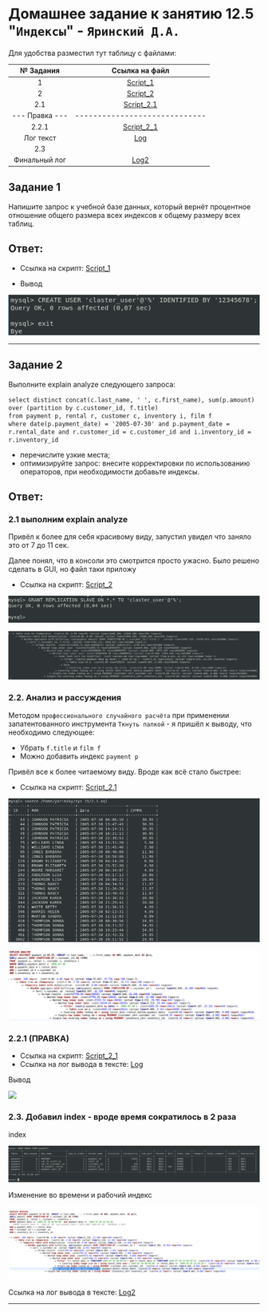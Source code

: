 # Домашнее задание к занятию 12.5 "`Индексы`" - `Яринский Д.А.`

Для удобства разместил тут таблицу с файлами:

| № Задания     | Ссылка на файл               | 
|:-------------:|:----------------------------:|
| 1             | [Script_1](script/1.sql)     |
| 2             | [Script_2](script/2.sql)     |
| 2.1           | [Script_2.1](script/2.1.sql) |
|--- Правка --- | -----------------------------|
| 2.2.1         | [Script_2_1](script/2_1.sql) |
| Лог текст     |   [Log](script/log.txt)      |
| 2.3           |                              |
| Финальный лог | [Log2](script/log2.txt)      |


## Задание 1

Напишите запрос к учебной базе данных, который вернёт процентное отношение общего размера всех индексов к общему размеру всех таблиц.

## Ответ: 


- Сcылка на скрипт: [Script_1](script/1.sql)
  
- Вывод

![](img/1.png)

---

## Задание 2

Выполните explain analyze следующего запроса:

```
select distinct concat(c.last_name, ' ', c.first_name), sum(p.amount) over (partition by c.customer_id, f.title)
from payment p, rental r, customer c, inventory i, film f
where date(p.payment_date) = '2005-07-30' and p.payment_date = r.rental_date and r.customer_id = c.customer_id and i.inventory_id = r.inventory_id
```
- перечислите узкие места;
- оптимизируйте запрос: внесите корректировки по использованию операторов, при необходимости добавьте индексы.

## Ответ: 

### 2.1  выполним explain analyze

Привёл к более для себя красивому виду, запустил увидел что заняло это от 7 до 11 сек.

Далее понял, что в консоли это смотрится просто ужасно. Было решено сделать в GUI, но файл таки приложу

- Сcылка на скрипт: [Script_2](script/2.sql)

![](img/2.png)

![](img/2.1.png)

### 2.2. Анализ и рассуждения

Методом `профессионального случайного расчёта` при применении запатентованного инструмента `Ткнуть палкой` - я пришёл к выводу, что необходимо следующее:

- Убрать `f.title` и `film f`
- Можно добавить индекс `payment p`

Привёл все к более читаемому виду. Вроде как всё стало быстрее:


- Сcылка на скрипт: [Script_2.1](script/2.1.sql)

![](img/2.2.png)

![](img/2.3.png)

### 2.2.1 (ПРАВКА)

- Сcылка на скрипт: [Script_2_1](script/2_1.sql)
- Ссылка на лог вывода в тексте: [Log](script/log.txt)

Вывод

![](img/П2.png)


### 2.3. Добавил index - вроде время сократилось в 2 раза 

index

![](img/index.png) 

Изменение во времени и рабочий индекс

![](img/fin.png) 

Ссылка на лог вывода в тексте: [Log2](script/log2.txt)

---

